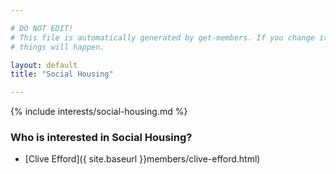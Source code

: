 ```yaml
---

# DO NOT EDIT!
# This file is automatically generated by get-members. If you change it, bad
# things will happen.

layout: default
title: "Social Housing"

---
```


{% include interests/social-housing.md %}

### Who is interested in Social Housing?


* [Clive Efford]({ site.baseurl }}members/clive-efford.html)
